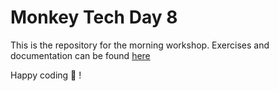 # Monkey Tech Day 8

This is the repository for the morning workshop.
Exercises and documentation can be found  [here](doc/exercises.md)

Happy coding 🍌 !
